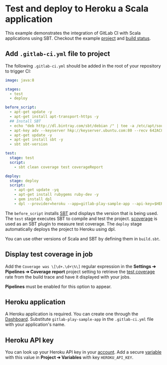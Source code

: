 # Test and deploy to Heroku a Scala application

This example demonstrates the integration of GitLab CI with Scala
applications using SBT. Checkout the example
[project](https://gitlab.com/gitlab-examples/scala-sbt) and
[build status](https://gitlab.com/gitlab-examples/scala-sbt/builds).

## Add `.gitlab-ci.yml` file to project

The following `.gitlab-ci.yml` should be added in the root of your
repository to trigger CI:

``` yaml
image: java:8

stages:
  - test
  - deploy

before_script:
  - apt-get update -y
  - apt-get install apt-transport-https -y
  ## Install SBT
  - echo "deb http://dl.bintray.com/sbt/debian /" | tee -a /etc/apt/sources.list.d/sbt.list
  - apt-key adv --keyserver hkp://keyserver.ubuntu.com:80 --recv 642AC823
  - apt-get update -y
  - apt-get install sbt -y
  - sbt sbt-version

test:
  stage: test
  script:
    - sbt clean coverage test coverageReport

deploy:
  stage: deploy
  script:
    - apt-get update -yq
    - apt-get install rubygems ruby-dev -y
    - gem install dpl
    - dpl --provider=heroku --app=gitlab-play-sample-app --api-key=$HEROKU_API_KEY
```

The `before_script` installs [SBT](http://www.scala-sbt.org/) and
displays the version that is being used. The `test` stage executes SBT
to compile and test the project.
[scoverage](https://github.com/scoverage/sbt-scoverage) is used as an SBT
plugin to measure test coverage.
The `deploy` stage automatically deploys the project to Heroku using dpl.

You can use other versions of Scala and SBT by defining them in
`build.sbt`.

## Display test coverage in job

Add the `Coverage was \[\d+.\d+\%\]` regular expression in the
**Settings ➔ Pipelines ➔ Coverage report** project setting to
retrieve the [test coverage] rate from the build trace and have it
displayed with your jobs.

**Pipelines** must be enabled for this option to appear.

## Heroku application

A Heroku application is required. You can create one through the
[Dashboard](https://dashboard.heroku.com/). Substitute `gitlab-play-sample-app`
in the `.gitlab-ci.yml` file with your application's name.

## Heroku API key

You can look up your Heroku API key in your
[account](https://dashboard.heroku.com/account). Add a secure [variable] with
this value in **Project ➔ Variables** with key `HEROKU_API_KEY`.

[variable]: ../variables/README.md#user-defined-variables-secure-variables
[test coverage]: ../../user/project/pipelines/settings.md#test-coverage-report-badge
